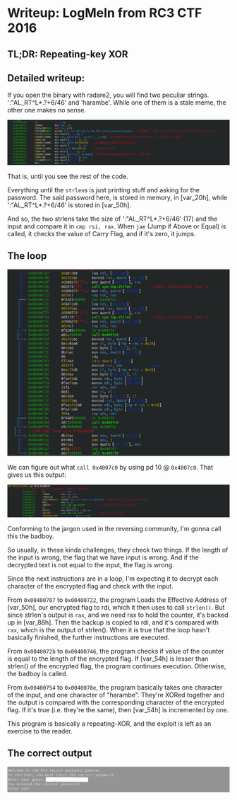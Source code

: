 # Writeup: LogMeIn from RC3 CTF 2016

## TL;DR: Repeating-key XOR

## Detailed writeup:
If you open the binary with radare2, you will find two peculiar strings. ':\"AL_RT^L*.?+6/46' and 'harambe'. While one of them is a stale meme, the other one makes no sense.

![The first part of the main function](./Pics/logmein/1.png)

That is, until you see the rest of the code.

Everything until the `strlen`s is just printing stuff and asking for the password. The said password here, is stored in memory, in [var_20h], while ':\"AL_RT^L*.?+6/46' is stored in [var_50h]. 

And so, the two strlens take the size of ':\"AL_RT^L*.?+6/46' (17) and the input and compare it in `cmp rsi, rax`. When `jae` (Jump if Above or Equal) is called, it checks the value of Carry Flag, and if it's zero, it jumps.

## The loop

![The loop](./Pics/logmein/2.png)

We can figure out what `call 0x4007c0` by using pd 10 @ `0x4007c0`. That gives us this output:

![badboy](./Pics/logmein/3.png)

Conforming to the jargon used in the reversing community, I'm gonna call this the badboy.

So usually, in these kinda challenges, they check two things. If the length of the input is wrong, the flag that we have input is wrong. And if the decrypted text is not equal to the input, the flag is wrong.

Since the next instructions are in a loop, I'm expecting it to decrypt each character of the encrypted flag and check with the input.

From `0x00400707` to `0x00400722`, the program Loads the Effective Address of [var_50h], our encrypted flag to rdi, which it then uses to call `strlen()`. But since strlen's output is `rax`, and we need rax to hold the counter, it's backed up in [var_88h]. Then the backup is copied to rdi, and it's compared with `rax`, which is the output of strlen(). When it is true that the loop hasn't basically finished, the further instructions are executed.

From `0x0040072b` to `0x00400746`, the program checks if value of the counter is equal to the length of the encrypted flag. If [var_54h] is lesser than strlen() of the encrypted flag, the program continues execution. Otherwise, the badboy is called.

From `0x00400754` to `0x0040078e`, the program basically takes one character of the input, and one character of "harambe". They're XORed together and the output is compared with the corresponding character of the encrypted flag. If it's true (i.e. they're the same), then [var_54h] is incremented by one.

This program is basically a repeating-XOR, and the exploit is left as an exercise to the reader.

## The correct output

![Done](./Pics/logmein/4.png)

